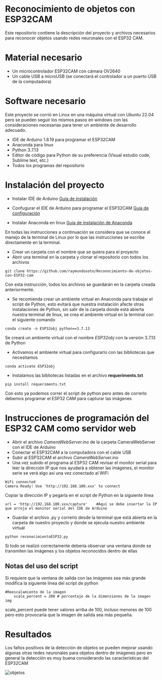 # Reconocimiento de objetos con ESP32CAM
 Este repositorio contiene la descripción del proyecto y archivos necesarios para reconocer objetos usando redes neuronales con el ESP32 CAM.


# Material necesario

- Un microcontrolador ESP32CAM con cámara OV2640
- Un cable USB a microUSB (se conectará el controlador a un puerto USB de la computadora)

# Software necesario 

Este proyecto se corrió en Linux en una máquina virtual con Ubuntu 22.04 pero se pueden seguir los mismos pasos en windows con las consideraciones necesarias para tener un ambiente de desarrollo adecuado.

- IDE de Arduino 1.8.19 para programar el ESP32CAM
- Anaconda para linux 
- Python 3.7.13
- Editor de código para Python de su preferencia (Visual estudio code, Sublime text, etc.)
- Todos los programas del repositorio 

# Instalación del proyecto

- Instalar IDE de Arduino [Guía de instalación](https://ubunlog.com/arduino-ide-entorno-desarrollo-para-trabajar-con-arduino/?utm_source=dlvr.it&utm_medium=twitter)

- Confugurar el IDE de Arduino para programar el ESP32CAM [Guía de configuración](https://randomnerdtutorials.com/program-upload-code-esp32-cam/)

- Instalar Anaconda en linux [Guía de instalación de Anaconda](https://noviello.it/es/como-instalar-anaconda-en-ubuntu-22-04/)

En todas las instrucciones a continuación se considera que se conoce el manejo de la terminal de Linux por lo que las instrucciones se escribe directamente en la terminal. 

- Crear un carpeta con el nombre que se quiera para el proyecto
- Abrir una terminal en la carpeta y clonar el repositorio con todos los archivos

`git clone https://github.com/raymundosoto/Reconocimiento-de-objetos-con-ESP32-cam`

Con esta instrucción, todos los archivos se guardarán en la carpeta creada anteriormente.

- Se recomienda crear un ambiente virtual en Anaconda para trabajar el script de Python, esto evitará que nuestra instalación afecte otras instalaciones de Python, sin salir de la carpeta donde está abierta nuestra terminal de linux, se crea el ambiente virtual en la terminal con el siguiente comando

`conda create -n ESP32obj python==3.7.13`

Se creará un ambiente virtual con el nombre *ESP32obj* con la versión 3.7.13 de Python

- Activamos el ambiente virtual para configurarlo con las bibliotecas que necesitamos

`conda activate ESP32obj`

- Instalamos las bibliotecas listadas en el archivo **requeriments.txt**

`pip install requeriments.txt`

Con esto ya podemos correr el script de python pero antes de correrlo debemos programar el ESP32 CAM para capturar las imágenes


# Instrucciones de programación del ESP32 CAM como servidor web

- Abrir el archivo _CameraWebServer.ino_ de la carpeta CameraWebServer con el IDE de Arduino
- Conectar el ESP32CAM a la computadora con el cable USB
- Subir al ESP32CAM el archivo _CameraWebServer.ino_
- Una vez subido el programa al ESP32 CAM revisar el monitor serial para leer la dirección IP que nos ayudará a obtener las imágenes, el monitor serie se verá algo así una vez conectado al WiFi

~~~
WiFi connected
Camera Ready! Use 'http://192.168.100.xxx' to connect
~~~

Copiar la dirección IP y pegarla en el script de Python en la siguiente línea

~~~
url = 'http://192.168.100.xxx/capture'    #Aquí se debe insertar la IP que arroja el monitor serial del IDE de Arduino
~~~

- Guardar el archivo .py y correrlo desde la terminal que está abierta en la carpeta de nuestro proyecto y donde se ejecuta nuestro ambiente virtual

`python reconocimientoESP32.py`

Si todo se realizó correctamente debería observar una ventana donde se transmiten las imágenes y los objetos reconocidos dentro de ellas

## Notas del uso del script

Si requiere que la ventana de salida con las imágenes sea más grande modifica la siguiente línea del script de python

~~~
#Reescalamiento de la imagen
    scale_percent = 200 # porcentaje de la dimensiones de la imagen img
~~~

scale_percent puede tener valores arriba de 100, incluso menores de 100 pero esto provocaría que la imagen de salida sea más pequeña.


# Resultados
 
Los faltos positivos de la detección de objetos se pueden mejorar usando algunas otras redes neuronales para objetos dentro de imágenes pero en general la detección es muy buena considerando las características del ESP32CAM

![objetos](https://github.com/raymundosoto/Reconocimiento-de-objetos-con-ESP32-cam/blob/main/im%C3%A9genes/reconocimiento%20objetos.png?raw=true)

